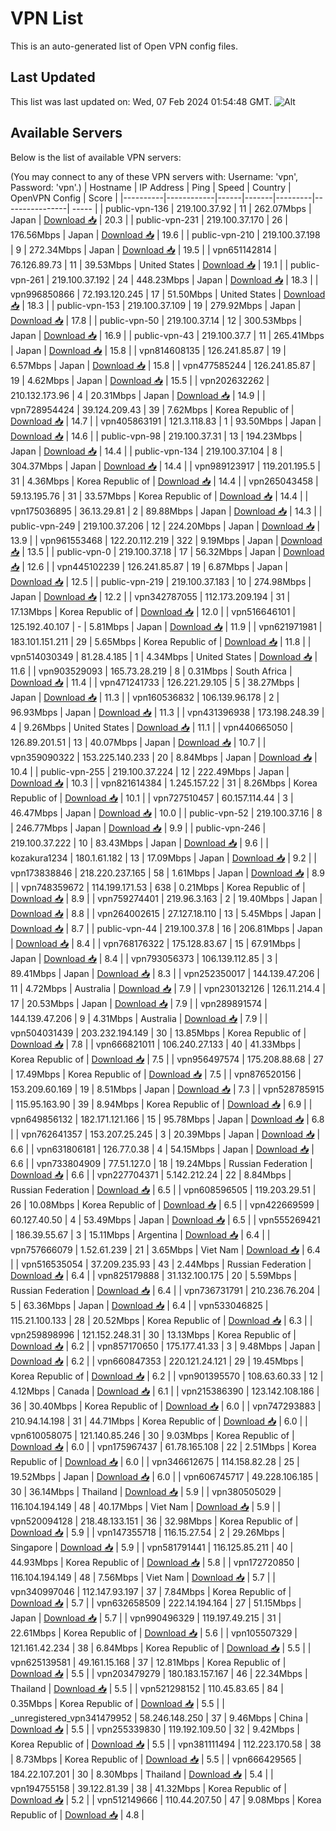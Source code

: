 # VPN List

This is an auto-generated list of Open VPN config files.

## Last Updated

This list was last updated on: Wed, 07 Feb 2024 01:54:48 GMT.
![Alt](https://repobeats.axiom.co/api/embed/186b98318ef1479477931607c1ad7d823f12451f.svg "Repobeats analytics image")

## Available Servers

Below is the list of available VPN servers:

(You may connect to any of these VPN servers with: Username: 'vpn', Password: 'vpn'.)
| Hostname | IP Address | Ping | Speed | Country | OpenVPN Config | Score |
|----------|------------|------|-------|---------|----------------| ----- |
| public-vpn-136 | 219.100.37.92 | 11 | 262.07Mbps | Japan | [Download 📥](./configs/server_0_JP.ovpn) | 20.3 |
| public-vpn-231 | 219.100.37.170 | 26 | 176.56Mbps | Japan | [Download 📥](./configs/server_1_JP.ovpn) | 19.6 |
| public-vpn-210 | 219.100.37.198 | 9 | 272.34Mbps | Japan | [Download 📥](./configs/server_2_JP.ovpn) | 19.5 |
| vpn651142814 | 76.126.89.73 | 11 | 39.53Mbps | United States | [Download 📥](./configs/server_3_US.ovpn) | 19.1 |
| public-vpn-261 | 219.100.37.192 | 24 | 448.23Mbps | Japan | [Download 📥](./configs/server_4_JP.ovpn) | 18.3 |
| vpn996850866 | 72.193.120.245 | 17 | 51.50Mbps | United States | [Download 📥](./configs/server_5_US.ovpn) | 18.3 |
| public-vpn-153 | 219.100.37.109 | 19 | 279.92Mbps | Japan | [Download 📥](./configs/server_6_JP.ovpn) | 17.8 |
| public-vpn-50 | 219.100.37.14 | 12 | 300.53Mbps | Japan | [Download 📥](./configs/server_7_JP.ovpn) | 16.9 |
| public-vpn-43 | 219.100.37.7 | 11 | 265.41Mbps | Japan | [Download 📥](./configs/server_8_JP.ovpn) | 15.8 |
| vpn814608135 | 126.241.85.87 | 19 | 6.57Mbps | Japan | [Download 📥](./configs/server_9_JP.ovpn) | 15.8 |
| vpn477585244 | 126.241.85.87 | 19 | 4.62Mbps | Japan | [Download 📥](./configs/server_10_JP.ovpn) | 15.5 |
| vpn202632262 | 210.132.173.96 | 4 | 20.31Mbps | Japan | [Download 📥](./configs/server_11_JP.ovpn) | 14.9 |
| vpn728954424 | 39.124.209.43 | 39 | 7.62Mbps | Korea Republic of | [Download 📥](./configs/server_12_KR.ovpn) | 14.7 |
| vpn405863191 | 121.3.118.83 | 1 | 93.50Mbps | Japan | [Download 📥](./configs/server_13_JP.ovpn) | 14.6 |
| public-vpn-98 | 219.100.37.31 | 13 | 194.23Mbps | Japan | [Download 📥](./configs/server_14_JP.ovpn) | 14.4 |
| public-vpn-134 | 219.100.37.104 | 8 | 304.37Mbps | Japan | [Download 📥](./configs/server_15_JP.ovpn) | 14.4 |
| vpn989123917 | 119.201.195.5 | 31 | 4.36Mbps | Korea Republic of | [Download 📥](./configs/server_16_KR.ovpn) | 14.4 |
| vpn265043458 | 59.13.195.76 | 31 | 33.57Mbps | Korea Republic of | [Download 📥](./configs/server_17_KR.ovpn) | 14.4 |
| vpn175036895 | 36.13.29.81 | 2 | 89.88Mbps | Japan | [Download 📥](./configs/server_18_JP.ovpn) | 14.3 |
| public-vpn-249 | 219.100.37.206 | 12 | 224.20Mbps | Japan | [Download 📥](./configs/server_19_JP.ovpn) | 13.9 |
| vpn961553468 | 122.20.112.219 | 322 | 9.19Mbps | Japan | [Download 📥](./configs/server_20_JP.ovpn) | 13.5 |
| public-vpn-0 | 219.100.37.18 | 17 | 56.32Mbps | Japan | [Download 📥](./configs/server_21_JP.ovpn) | 12.6 |
| vpn445102239 | 126.241.85.87 | 19 | 6.87Mbps | Japan | [Download 📥](./configs/server_22_JP.ovpn) | 12.5 |
| public-vpn-219 | 219.100.37.183 | 10 | 274.98Mbps | Japan | [Download 📥](./configs/server_23_JP.ovpn) | 12.2 |
| vpn342787055 | 112.173.209.194 | 31 | 17.13Mbps | Korea Republic of | [Download 📥](./configs/server_24_KR.ovpn) | 12.0 |
| vpn516646101 | 125.192.40.107 | - | 5.81Mbps | Japan | [Download 📥](./configs/server_25_JP.ovpn) | 11.9 |
| vpn621971981 | 183.101.151.211 | 29 | 5.65Mbps | Korea Republic of | [Download 📥](./configs/server_26_KR.ovpn) | 11.8 |
| vpn514030349 | 81.28.4.185 | 1 | 4.34Mbps | United States | [Download 📥](./configs/server_27_US.ovpn) | 11.6 |
| vpn903529093 | 165.73.28.219 | 8 | 0.31Mbps | South Africa | [Download 📥](./configs/server_28_ZA.ovpn) | 11.4 |
| vpn471241733 | 126.221.29.105 | 5 | 38.27Mbps | Japan | [Download 📥](./configs/server_29_JP.ovpn) | 11.3 |
| vpn160536832 | 106.139.96.178 | 2 | 96.93Mbps | Japan | [Download 📥](./configs/server_30_JP.ovpn) | 11.3 |
| vpn431396938 | 173.198.248.39 | 4 | 9.26Mbps | United States | [Download 📥](./configs/server_31_US.ovpn) | 11.1 |
| vpn440665050 | 126.89.201.51 | 13 | 40.07Mbps | Japan | [Download 📥](./configs/server_32_JP.ovpn) | 10.7 |
| vpn359090322 | 153.225.140.233 | 20 | 8.84Mbps | Japan | [Download 📥](./configs/server_33_JP.ovpn) | 10.4 |
| public-vpn-255 | 219.100.37.224 | 12 | 222.49Mbps | Japan | [Download 📥](./configs/server_34_JP.ovpn) | 10.3 |
| vpn821614384 | 1.245.157.22 | 31 | 8.26Mbps | Korea Republic of | [Download 📥](./configs/server_35_KR.ovpn) | 10.1 |
| vpn727510457 | 60.157.114.44 | 3 | 46.47Mbps | Japan | [Download 📥](./configs/server_36_JP.ovpn) | 10.0 |
| public-vpn-52 | 219.100.37.16 | 8 | 246.77Mbps | Japan | [Download 📥](./configs/server_37_JP.ovpn) | 9.9 |
| public-vpn-246 | 219.100.37.222 | 10 | 83.43Mbps | Japan | [Download 📥](./configs/server_38_JP.ovpn) | 9.6 |
| kozakura1234 | 180.1.61.182 | 13 | 17.09Mbps | Japan | [Download 📥](./configs/server_39_JP.ovpn) | 9.2 |
| vpn173838846 | 218.220.237.165 | 58 | 1.61Mbps | Japan | [Download 📥](./configs/server_40_JP.ovpn) | 8.9 |
| vpn748359672 | 114.199.171.53 | 638 | 0.21Mbps | Korea Republic of | [Download 📥](./configs/server_41_KR.ovpn) | 8.9 |
| vpn759274401 | 219.96.3.163 | 2 | 19.40Mbps | Japan | [Download 📥](./configs/server_42_JP.ovpn) | 8.8 |
| vpn264002615 | 27.127.18.110 | 13 | 5.45Mbps | Japan | [Download 📥](./configs/server_43_JP.ovpn) | 8.7 |
| public-vpn-44 | 219.100.37.8 | 16 | 206.81Mbps | Japan | [Download 📥](./configs/server_44_JP.ovpn) | 8.4 |
| vpn768176322 | 175.128.83.67 | 15 | 67.91Mbps | Japan | [Download 📥](./configs/server_45_JP.ovpn) | 8.4 |
| vpn793056373 | 106.139.112.85 | 3 | 89.41Mbps | Japan | [Download 📥](./configs/server_46_JP.ovpn) | 8.3 |
| vpn252350017 | 144.139.47.206 | 11 | 4.72Mbps | Australia | [Download 📥](./configs/server_47_AU.ovpn) | 7.9 |
| vpn230132126 | 126.11.214.4 | 17 | 20.53Mbps | Japan | [Download 📥](./configs/server_48_JP.ovpn) | 7.9 |
| vpn289891574 | 144.139.47.206 | 9 | 4.31Mbps | Australia | [Download 📥](./configs/server_49_AU.ovpn) | 7.9 |
| vpn504031439 | 203.232.194.149 | 30 | 13.85Mbps | Korea Republic of | [Download 📥](./configs/server_50_KR.ovpn) | 7.8 |
| vpn666821011 | 106.240.27.133 | 40 | 41.33Mbps | Korea Republic of | [Download 📥](./configs/server_51_KR.ovpn) | 7.5 |
| vpn956497574 | 175.208.88.68 | 27 | 17.49Mbps | Korea Republic of | [Download 📥](./configs/server_52_KR.ovpn) | 7.5 |
| vpn876520156 | 153.209.60.169 | 19 | 8.51Mbps | Japan | [Download 📥](./configs/server_53_JP.ovpn) | 7.3 |
| vpn528785915 | 115.95.163.90 | 39 | 8.94Mbps | Korea Republic of | [Download 📥](./configs/server_54_KR.ovpn) | 6.9 |
| vpn649856132 | 182.171.121.166 | 15 | 95.78Mbps | Japan | [Download 📥](./configs/server_55_JP.ovpn) | 6.8 |
| vpn762641357 | 153.207.25.245 | 3 | 20.39Mbps | Japan | [Download 📥](./configs/server_56_JP.ovpn) | 6.6 |
| vpn631806181 | 126.77.0.38 | 4 | 54.15Mbps | Japan | [Download 📥](./configs/server_57_JP.ovpn) | 6.6 |
| vpn733804909 | 77.51.127.0 | 18 | 19.24Mbps | Russian Federation | [Download 📥](./configs/server_58_RU.ovpn) | 6.6 |
| vpn227704371 | 5.142.212.24 | 22 | 8.84Mbps | Russian Federation | [Download 📥](./configs/server_59_RU.ovpn) | 6.5 |
| vpn608596505 | 119.203.29.51 | 26 | 10.08Mbps | Korea Republic of | [Download 📥](./configs/server_60_KR.ovpn) | 6.5 |
| vpn422669599 | 60.127.40.50 | 4 | 53.49Mbps | Japan | [Download 📥](./configs/server_61_JP.ovpn) | 6.5 |
| vpn555269421 | 186.39.55.67 | 3 | 15.11Mbps | Argentina | [Download 📥](./configs/server_62_AR.ovpn) | 6.4 |
| vpn757666079 | 1.52.61.239 | 21 | 3.65Mbps | Viet Nam | [Download 📥](./configs/server_63_VN.ovpn) | 6.4 |
| vpn516535054 | 37.209.235.93 | 43 | 2.44Mbps | Russian Federation | [Download 📥](./configs/server_64_RU.ovpn) | 6.4 |
| vpn825179888 | 31.132.100.175 | 20 | 5.59Mbps | Russian Federation | [Download 📥](./configs/server_65_RU.ovpn) | 6.4 |
| vpn736731791 | 210.236.76.204 | 5 | 63.36Mbps | Japan | [Download 📥](./configs/server_66_JP.ovpn) | 6.4 |
| vpn533046825 | 115.21.100.133 | 28 | 20.52Mbps | Korea Republic of | [Download 📥](./configs/server_67_KR.ovpn) | 6.3 |
| vpn259898996 | 121.152.248.31 | 30 | 13.13Mbps | Korea Republic of | [Download 📥](./configs/server_68_KR.ovpn) | 6.2 |
| vpn857170650 | 175.177.41.33 | 3 | 9.48Mbps | Japan | [Download 📥](./configs/server_69_JP.ovpn) | 6.2 |
| vpn660847353 | 220.121.24.121 | 29 | 19.45Mbps | Korea Republic of | [Download 📥](./configs/server_70_KR.ovpn) | 6.2 |
| vpn901395570 | 108.63.60.33 | 12 | 4.12Mbps | Canada | [Download 📥](./configs/server_71_CA.ovpn) | 6.1 |
| vpn215386390 | 123.142.108.186 | 36 | 30.40Mbps | Korea Republic of | [Download 📥](./configs/server_72_KR.ovpn) | 6.0 |
| vpn747293883 | 210.94.14.198 | 31 | 44.71Mbps | Korea Republic of | [Download 📥](./configs/server_73_KR.ovpn) | 6.0 |
| vpn610058075 | 121.140.85.246 | 30 | 9.03Mbps | Korea Republic of | [Download 📥](./configs/server_74_KR.ovpn) | 6.0 |
| vpn175967437 | 61.78.165.108 | 22 | 2.51Mbps | Korea Republic of | [Download 📥](./configs/server_75_KR.ovpn) | 6.0 |
| vpn346612675 | 114.158.82.28 | 25 | 19.52Mbps | Japan | [Download 📥](./configs/server_76_JP.ovpn) | 6.0 |
| vpn606745717 | 49.228.106.185 | 30 | 36.14Mbps | Thailand | [Download 📥](./configs/server_77_TH.ovpn) | 5.9 |
| vpn380505029 | 116.104.194.149 | 48 | 40.17Mbps | Viet Nam | [Download 📥](./configs/server_78_VN.ovpn) | 5.9 |
| vpn520094128 | 218.48.133.151 | 36 | 32.98Mbps | Korea Republic of | [Download 📥](./configs/server_79_KR.ovpn) | 5.9 |
| vpn147355718 | 116.15.27.54 | 2 | 29.26Mbps | Singapore | [Download 📥](./configs/server_80_SG.ovpn) | 5.9 |
| vpn581791441 | 116.125.85.211 | 40 | 44.93Mbps | Korea Republic of | [Download 📥](./configs/server_81_KR.ovpn) | 5.8 |
| vpn172720850 | 116.104.194.149 | 48 | 7.56Mbps | Viet Nam | [Download 📥](./configs/server_82_VN.ovpn) | 5.7 |
| vpn340997046 | 112.147.93.197 | 37 | 7.84Mbps | Korea Republic of | [Download 📥](./configs/server_83_KR.ovpn) | 5.7 |
| vpn632658509 | 222.14.194.164 | 27 | 51.15Mbps | Japan | [Download 📥](./configs/server_84_JP.ovpn) | 5.7 |
| vpn990496329 | 119.197.49.215 | 31 | 22.61Mbps | Korea Republic of | [Download 📥](./configs/server_85_KR.ovpn) | 5.6 |
| vpn105507329 | 121.161.42.234 | 38 | 6.84Mbps | Korea Republic of | [Download 📥](./configs/server_86_KR.ovpn) | 5.5 |
| vpn625139581 | 49.161.15.168 | 37 | 12.81Mbps | Korea Republic of | [Download 📥](./configs/server_87_KR.ovpn) | 5.5 |
| vpn203479279 | 180.183.157.167 | 46 | 22.34Mbps | Thailand | [Download 📥](./configs/server_88_TH.ovpn) | 5.5 |
| vpn521298152 | 110.45.83.65 | 84 | 0.35Mbps | Korea Republic of | [Download 📥](./configs/server_89_KR.ovpn) | 5.5 |
| _unregistered_vpn341479952 | 58.246.148.250 | 37 | 9.46Mbps | China | [Download 📥](./configs/server_90_CN.ovpn) | 5.5 |
| vpn255339830 | 119.192.109.50 | 32 | 9.42Mbps | Korea Republic of | [Download 📥](./configs/server_91_KR.ovpn) | 5.5 |
| vpn381111494 | 112.223.170.58 | 38 | 8.73Mbps | Korea Republic of | [Download 📥](./configs/server_92_KR.ovpn) | 5.5 |
| vpn666429565 | 184.22.107.201 | 30 | 8.30Mbps | Thailand | [Download 📥](./configs/server_93_TH.ovpn) | 5.4 |
| vpn194755158 | 39.122.81.39 | 38 | 41.32Mbps | Korea Republic of | [Download 📥](./configs/server_94_KR.ovpn) | 5.2 |
| vpn512149666 | 110.44.207.50 | 47 | 9.08Mbps | Korea Republic of | [Download 📥](./configs/server_95_KR.ovpn) | 4.8 |

